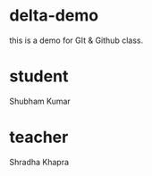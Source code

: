 # delta-demo
this is a demo for GIt &amp; Github class.

# student
Shubham Kumar

# teacher
Shradha Khapra 